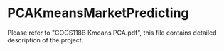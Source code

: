 # PCAKmeansMarketPredicting
Please refer to "COGS118B Kmeans PCA.pdf", this file contains detailed description of the project.
